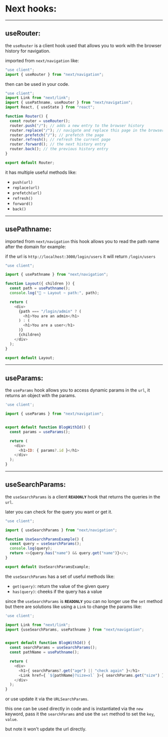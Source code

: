 # Next hooks:

---

## useRouter:

the `useRouter` is a client hook used that allows you to work with the browser history for navigation.

imported from `next/navigation` like:

```javascript
"use client";
import { useRouter } from "next/navigation";
```

then can be used in your code.

```javascript
"use client";
import Link from "next/link";
import { usePathname, useRouter } from "next/navigation";
import React, { useState } from "react";

function Router() {
  const router = useRouter();
  router.push("/"); // adds a new entry to the browser history
  router.replace("/"); // navigate and replace this page in the browser history
  router.prefetch("/"); // prefetch the page
  router.refresh(); // refresh the current page
  router.forward(); // the next history entry
  router.back(); // the previous history entry
}

export default Router;
```

it has multiple useful methods like:

- `push(url)`
- `replace(url)`
- `prefetch(url)`
- `refresh()`
- `forward()`
- `back()`

---

## usePathname:

imported from `next/navigation` this hook allows you to read the path name after the domain for example:

if the url is `http://localhost:3000/login/users` it will return `/login/users`

```javascript
"use client";

import { usePathname } from "next/navigation";

function Layout({ children }) {
  const path = usePathname();
  console.log("🚀 ~ Layout ~ path:", path);

  return (
    <div>
      {path === "/login/admin" ? (
        <h1>You are an admin</h1>
      ) : (
        <h1>You are a user</h1>
      )}
      {children}
    </div>
  );
}

export default Layout;
```

---

## useParams:

the `useParams` hook allows you to access dynamic params in the `url`, it returns an object with the params.

```javascript
'use client';

import { useParams } from "next/navigation";


export default function BlogWithId() {
  const params = useParams();

  return (
    <div>
      <h1>ID: { params?.id }</h1>
    </div>
  );
}
```


---

## useSearchParams:

the `useSearchParams` is a client **`READONLY`** hook that returns the queries in the `url`.

later you can check for the query you want or get it.

```javascript
"use client";

import { useSearchParams } from "next/navigation";

function UseSearchParamsExample() {
  const query = useSearchParams();
  console.log(query);
  return <>{query.has("name") && query.get("name")}</>;
}

export default UseSearchParamsExample;
```

the `useSearchParams` has a set of useful methods like:

- `get(query)`: return the value of the given query
- `has(query)`: cheeks if the query has a value

since the `useSearchParams` is **`READONLY`** you can no longer use the `set` method but there are solutions like using a `Link` to change the params like:

```javascript
'use client';

import Link from "next/link";
import {useSearchParams, usePathname } from "next/navigation";


export default function BlogWithId() {
  const searchParams = useSearchParams();
  const pathName = usePathname();

  return (
    <div>
      <h1>{ searchParams?.get("age") || "check again" }</h1>
      <Link href={ `${pathName}?size=xl` }>{ searchParams.get("size") }</Link>
    </div>
  );
}
```

or use update it via the `URLSearchParams`. 

this one can be used directly in code and is instantiated via the `new` keyword, pass it the `searchParams` and use the `set` method to set the `key`, `value`.

but note it won't update the url directly.